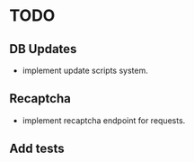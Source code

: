 # TODO

## DB Updates
 - implement update scripts system. 

## Recaptcha
 - implement recaptcha endpoint for requests.
 
## Add tests
